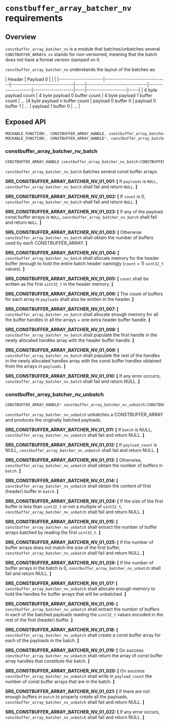 ﻿`constbuffer_array_batcher_nv` requirements
================

## Overview

`constbuffer_array_batcher_nv` is a module that batches/unbatches several `CONSTBUFFER_ARRAY`s. `nv` stands for non-versioned, meaning that the batch does not have a format version stamped on it.

`constbuffer_array_batcher_nv` understands the layout of the batches as:

| Header                                                                                                                    | Payload 0                               |     |                          |
|----------------------|-------------------------------|-------------------------------|-----|------------------------------|--------------------|--------------------|-----|--------------------|-----|
| 4 byte payload count | 4 byte payload 0 buffer count | 4 byte payload 1 buffer count | ... |4 byte payload n buffer count | payload 0 buffer 0 | payload 0 buffer 1 | ... | payload 1 buffer 0 | ... |

## Exposed API

```c
MOCKABLE_FUNCTION(, CONSTBUFFER_ARRAY_HANDLE, constbuffer_array_batcher_nv_batch, CONSTBUFFER_ARRAY_HANDLE*, payloads, uint32_t, count);
MOCKABLE_FUNCTION(, CONSTBUFFER_ARRAY_HANDLE*, constbuffer_array_batcher_nv_unbatch, CONSTBUFFER_ARRAY_HANDLE, batch, uint32_t*, payload_count);
```

### constbuffer_array_batcher_nv_batch

```c
CONSTBUFFER_ARRAY_HANDLE constbuffer_array_batcher_nv_batch(CONSTBUFFER_ARRAY_HANDLE* payloads, uint32_t count);
```

`constbuffer_array_batcher_nv_batch` batches several const buffer arrays.

**SRS_CONSTBUFFER_ARRAY_BATCHER_NV_01_001: [** If `payloads` is `NULL`, `constbuffer_array_batcher_nv_batch` shall fail and return `NULL`. **]**

**SRS_CONSTBUFFER_ARRAY_BATCHER_NV_01_002: [** If `count` is 0, `constbuffer_array_batcher_nv_batch` shall fail and return `NULL`. **]**

**SRS_CONSTBUFFER_ARRAY_BATCHER_NV_01_023: [** If any of the payload const buffer arrays is `NULL`, `constbuffer_array_batcher_nv_batch` shall fail and return `NULL`. **]**

**SRS_CONSTBUFFER_ARRAY_BATCHER_NV_01_003: [** Otherwise `constbuffer_array_batcher_nv_batch` shall obtain the number of buffers used by each CONSTBUFFER_ARRAY. **]**

**SRS_CONSTBUFFER_ARRAY_BATCHER_NV_01_004: [** `constbuffer_array_batcher_nv_batch` shall allocate memory for the header buffer (enough to hold the entire batch header namingly (`count` + 1) `uint32_t` values). **]**

**SRS_CONSTBUFFER_ARRAY_BATCHER_NV_01_005: [** `count` shall be written as the first `uint32_t` in the header memory. **]**

**SRS_CONSTBUFFER_ARRAY_BATCHER_NV_01_006: [** The count of buffers for each array in `payloads` shall also be written in the header. **]**

**SRS_CONSTBUFFER_ARRAY_BATCHER_NV_01_007: [** `constbuffer_array_batcher_nv_batch` shall allocate enough memory for all the buffer handles in all the arrays + one extra header buffer handle. **]**

**SRS_CONSTBUFFER_ARRAY_BATCHER_NV_01_008: [** `constbuffer_array_batcher_nv_batch` shall populate the first handle in the newly allocated handles array with the header buffer handle. **]**

**SRS_CONSTBUFFER_ARRAY_BATCHER_NV_01_009: [** `constbuffer_array_batcher_nv_batch` shall populate the rest of the handles in the newly allocated handles array with the const buffer handles obtained from the arrays in `payloads`. **]**

**SRS_CONSTBUFFER_ARRAY_BATCHER_NV_01_010: [** If any error occurrs, `constbuffer_array_batcher_nv_batch` shall fail and return NULL. **]**

### constbuffer_array_batcher_nv_unbatch

```c
CONSTBUFFER_ARRAY_HANDLE* constbuffer_array_batcher_nv_unbatch(CONSTBUFFER_ARRAY_HANDLE batch, uint32_t* payload_count);
```

`constbuffer_array_batcher_nv_unbatch` unbatches a CONSTBUFFER_ARRAY and produces the originally batched payloads.

**SRS_CONSTBUFFER_ARRAY_BATCHER_NV_01_011: [** If `batch` is NULL, `constbuffer_array_batcher_nv_unbatch` shall fail and return NULL. **]**

**SRS_CONSTBUFFER_ARRAY_BATCHER_NV_01_012: [** If `payload_count` is NULL, `constbuffer_array_batcher_nv_unbatch` shall fail and return NULL. **]**

**SRS_CONSTBUFFER_ARRAY_BATCHER_NV_01_013: [** Otherwise, `constbuffer_array_batcher_nv_unbatch` shall obtain the number of buffers in `batch`. **]**

**SRS_CONSTBUFFER_ARRAY_BATCHER_NV_01_014: [** `constbuffer_array_batcher_nv_unbatch` shall obtain the content of first (header) buffer in `batch`. **]**

**SRS_CONSTBUFFER_ARRAY_BATCHER_NV_01_024: [** If the size of the first buffer is less than `uint32_t` or not a multiple of `uint32_t`, `constbuffer_array_batcher_nv_unbatch` shall fail and return NULL. **]**

**SRS_CONSTBUFFER_ARRAY_BATCHER_NV_01_015: [** `constbuffer_array_batcher_nv_unbatch` shall extract the number of buffer arrays batched by reading the first `uint32_t`. **]**

**SRS_CONSTBUFFER_ARRAY_BATCHER_NV_01_025: [** If the number of buffer arrays does not match the size of the first buffer, `constbuffer_array_batcher_nv_unbatch` shall fail and return NULL. **]**

**SRS_CONSTBUFFER_ARRAY_BATCHER_NV_01_026: [** If the number of buffer arrays in the batch is 0, `constbuffer_array_batcher_nv_unbatch` shall fail and return NULL. **]**

**SRS_CONSTBUFFER_ARRAY_BATCHER_NV_01_017: [** `constbuffer_array_batcher_nv_unbatch` shall allocate enough memory to hold the handles for buffer arrays that will be unbatched. **]**

**SRS_CONSTBUFFER_ARRAY_BATCHER_NV_01_016: [** `constbuffer_array_batcher_nv_unbatch` shall extract the number of buffers in each of the batched payloads reading the `uint32_t` values encoded in the rest of the first (header) buffer. **]**

**SRS_CONSTBUFFER_ARRAY_BATCHER_NV_01_018: [** `constbuffer_array_batcher_nv_unbatch` shall create a const buffer array for each of the payloads in the batch. **]**

**SRS_CONSTBUFFER_ARRAY_BATCHER_NV_01_019: [** On success `constbuffer_array_batcher_nv_unbatch` shall return the array of const buffer array handles that constitute the batch. **]**

**SRS_CONSTBUFFER_ARRAY_BATCHER_NV_01_020: [** On success `constbuffer_array_batcher_nv_unbatch` shall write in `payload_count` the number of const buffer arrays that are in the batch. **]**

**SRS_CONSTBUFFER_ARRAY_BATCHER_NV_01_021: [** If there are not enough buffers in `batch` to properly create all the payloads, `constbuffer_array_batcher_nv_unbatch` shall fail and return NULL. **]**

**SRS_CONSTBUFFER_ARRAY_BATCHER_NV_01_022: [** If any error occurs, `constbuffer_array_batcher_nv_unbatch` shall fail and return NULL. **]**
